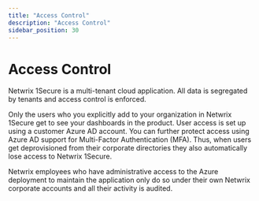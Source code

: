 ```yaml
---
title: "Access Control"
description: "Access Control"
sidebar_position: 30
---
```


# Access Control

Netwrix 1Secure is a multi-tenant cloud application. All data is segregated by tenants and access
control is enforced.

Only the users who you explicitly add to your organization in Netwrix 1Secure get to see your
dashboards in the product. User access is set up using a customer Azure AD account. You can further
protect access using Azure AD support for Multi-Factor Authentication (MFA). Thus, when users get
deprovisioned from their corporate directories they also automatically lose access to Netwrix
1Secure.

Netwrix employees who have administrative access to the Azure deployment to maintain the application
only do so under their own Netwrix corporate accounts and all their activity is audited.